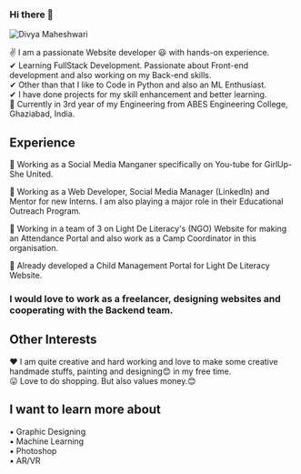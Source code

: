 ### Hi there 👋
![Divya Maheshwari](https://imgur.com/mEgnaRW.png)

✌ I am a passionate Website developer 😃 with hands-on experience. <br>
✔ Learning FullStack Development. Passionate about Front-end development and also working on my Back-end skills. <br>
✔ Other than that I like to Code in Python and also an ML Enthusiast. <br>
✔ I have done projects for my skill enhancement and better learning. <br>
🙌 Currently in 3rd year of my Engineering from ABES Engineering College, Ghaziabad, India.

## Experience
🌟 Working as a Social Media Manganer specifically on You-tube for GirlUp- She United. <br>

🌟 Working as a Web Developer, Social Media Manager (LinkedIn) and Mentor for new Interns. I am also playing a major role in their Educational Outreach Program.<br>

🌟 Working in a team of 3 on Light De Literacy's (NGO) Website for making an Attendance Portal and also work as a Camp Coordinator in this organisation.<br>

🌟 Already developed a Child Management Portal for Light De Literacy Website.<br>

### I would love to work as a freelancer, designing websites and cooperating with the Backend team.

## Other Interests
♥️ I am quite creative and hard working and love to make some creative handmade stuffs, painting and designing😊 in my free time. <br>
😛 Love to do shopping. But also values money.😊<br>

## I want to learn more about
▪ Graphic Designing <br>
▪ Machine Learning <br>
▪ Photoshop <br>
▪ AR/VR <br>

